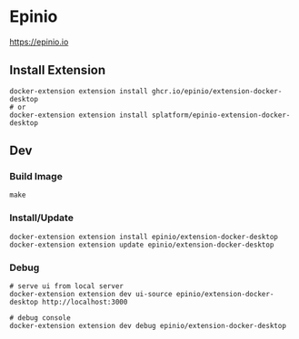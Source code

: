 # Epinio

https://epinio.io

## Install Extension

    docker-extension extension install ghcr.io/epinio/extension-docker-desktop
    # or
    docker-extension extension install splatform/epinio-extension-docker-desktop

## Dev

### Build Image

    make

### Install/Update

    docker-extension extension install epinio/extension-docker-desktop
    docker-extension extension update epinio/extension-docker-desktop

### Debug

    # serve ui from local server
    docker-extension extension dev ui-source epinio/extension-docker-desktop http://localhost:3000

    # debug console
    docker-extension extension dev debug epinio/extension-docker-desktop
